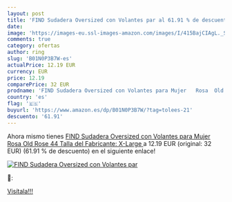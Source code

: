 ```yaml
---
layout: post
title: 'FIND Sudadera Oversized con Volantes par al 61.91 % de descuento'
date: 
image: 'https://images-eu.ssl-images-amazon.com/images/I/415BajCIAgL._SL200_.jpg'
comments: true
category: ofertas
author: ring
slug: 'B01N0P3B7W-es'
actualPrice: 12.19 EUR
currency: EUR
price: 12.19
comparePrice: 32 EUR
prodname: 'FIND Sudadera Oversized con Volantes para Mujer   Rosa  Old Rose   44  Talla del Fabricante: X-Large '
country: 'es'
flag: '🇪🇸'
buyurl: 'https://www.amazon.es/dp/B01N0P3B7W/?tag=tolees-21'
descuento: '61.91'
---
```


Ahora mismo tienes [FIND Sudadera Oversized con Volantes para Mujer   Rosa  Old Rose   44  Talla del Fabricante: X-Large ](https://www.amazon.es/dp/B01N0P3B7W/?tag=tolees-21) a 12.19 EUR (original: 32 EUR) (61.91 %  de descuento) en el siguiente enlace!

[![FIND Sudadera Oversized con Volantes par](https://images-eu.ssl-images-amazon.com/images/I/415BajCIAgL._SL200_.jpg)](https://www.amazon.es/dp/B01N0P3B7W/?tag=tolees-21)

🔎:


[Visítala!!!](https://www.amazon.es/dp/B01N0P3B7W/?tag=tolees-21)
